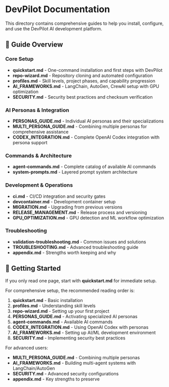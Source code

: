 # DevPilot Documentation

This directory contains comprehensive guides to help you install, configure, and use the DevPilot AI development platform.

## 📖 Guide Overview

### Core Setup
- **quickstart.md** - One-command installation and first steps with DevPilot
- **repo-wizard.md** - Repository cloning and automated configuration
- **profiles.md** - Skill levels, project phases, and capability progression
- **AI_FRAMEWORKS.md** - LangChain, AutoGen, CrewAI setup with GPU optimization
- **SECURITY.md** - Security best practices and checksum verification

### AI Personas & Integration
- **PERSONAS_GUIDE.md** - Individual AI personas and their specializations
- **MULTI_PERSONA_GUIDE.md** - Combining multiple personas for comprehensive assistance
- **CODEX_INTEGRATION.md** - Complete OpenAI Codex integration with persona support

### Commands & Architecture
- **agent-commands.md** - Complete catalog of available AI commands
- **system-prompts.md** - Layered prompt system architecture

### Development & Operations
- **ci.md** - CI/CD integration and security gates
- **devcontainer.md** - Development container setup
- **MIGRATION.md** - Upgrading from previous versions
- **RELEASE_MANAGEMENT.md** - Release process and versioning
- **GPU_OPTIMIZATION.md** - GPU detection and ML workflow optimization

### Troubleshooting
- **validation-troubleshooting.md** - Common issues and solutions
- **TROUBLESHOOTING.md** - Advanced troubleshooting guide
- **appendix.md** - Strengths worth keeping and why

## 🚀 Getting Started

If you only read one page, start with **quickstart.md** for immediate setup.

For comprehensive setup, the recommended reading order is:
1. **quickstart.md** - Basic installation
2. **profiles.md** - Understanding skill levels
3. **repo-wizard.md** - Setting up your first project
4. **PERSONAS_GUIDE.md** - Activating specialized AI personas
5. **agent-commands.md** - Available AI commands
6. **CODEX_INTEGRATION.md** - Using OpenAI Codex with personas
7. **AI_FRAMEWORKS.md** - Setting up AI/ML development environment
8. **SECURITY.md** - Implementing security best practices

For advanced users:
- **MULTI_PERSONA_GUIDE.md** - Combining multiple personas
- **AI_FRAMEWORKS.md** - Building multi-agent systems with LangChain/AutoGen
- **SECURITY.md** - Advanced security configurations
- **appendix.md** - Key strengths to preserve

